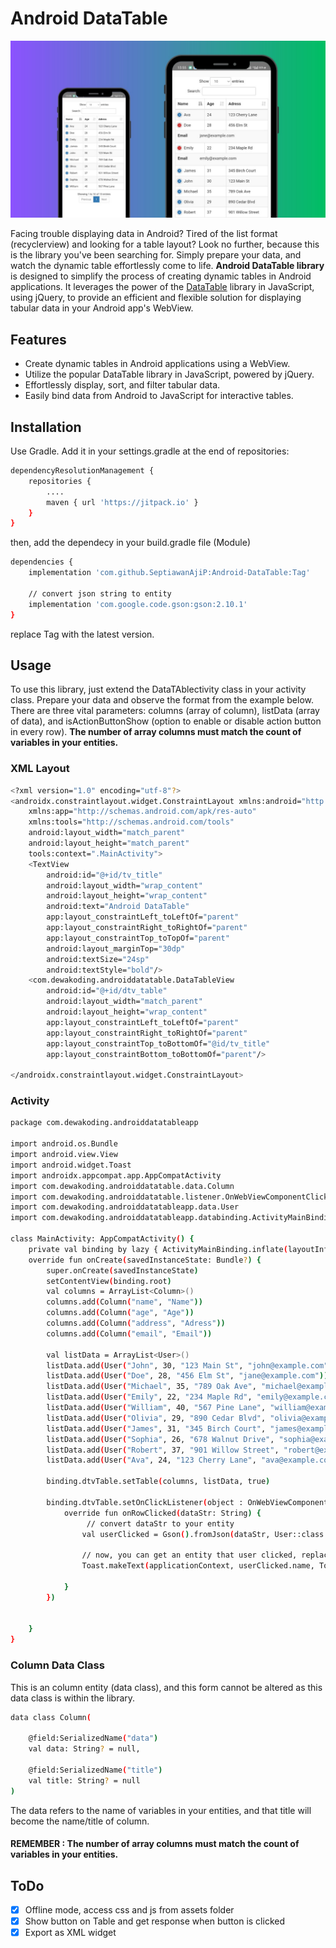 # Android DataTable
![image](https://raw.githubusercontent.com/SeptiawanAjiP/Android-DataTable/master/demo-image.jpeg)

Facing trouble displaying data in Android? Tired of the list format (recyclerview) and looking for a table layout? Look no further, because this is the library you've been searching for. Simply prepare your data, and watch the dynamic table effortlessly come to life. **Android DataTable library** is designed to simplify the process of creating dynamic tables in Android applications. It leverages the power of the [DataTable](https://datatables.net/) library in JavaScript, using jQuery, to provide an efficient and flexible solution for displaying tabular data in your Android app's WebView.

## Features

- Create dynamic tables in Android applications using a WebView.
- Utilize the popular DataTable library in JavaScript, powered by jQuery.
- Effortlessly display, sort, and filter tabular data.
- Easily bind data from Android to JavaScript for interactive tables.

## Installation

Use Gradle. Add it in your settings.gradle at the end of repositories:

```bash
dependencyResolutionManagement {
    repositories {
        ....
        maven { url 'https://jitpack.io' }
    }
}
```
then, add the dependecy in your build.gradle file (Module)
```bash
dependencies {
    implementation 'com.github.SeptiawanAjiP:Android-DataTable:Tag'
    
    // convert json string to entity
    implementation 'com.google.code.gson:gson:2.10.1'
}
```
replace Tag with the latest version.

## Usage
To use this library, just extend the DataTAblectivity class in your activity class. Prepare your data and observe the format from the example below. There are three vital parameters: columns (array of column), listData (array of data), and isActionButtonShow (option to enable or disable action button in every row). **The number of array columns must match the count of variables in your entities.**

### XML Layout
```bash
<?xml version="1.0" encoding="utf-8"?>
<androidx.constraintlayout.widget.ConstraintLayout xmlns:android="http://schemas.android.com/apk/res/android"
    xmlns:app="http://schemas.android.com/apk/res-auto"
    xmlns:tools="http://schemas.android.com/tools"
    android:layout_width="match_parent"
    android:layout_height="match_parent"
    tools:context=".MainActivity">
    <TextView
        android:id="@+id/tv_title"
        android:layout_width="wrap_content"
        android:layout_height="wrap_content"
        android:text="Android DataTable"
        app:layout_constraintLeft_toLeftOf="parent"
        app:layout_constraintRight_toRightOf="parent"
        app:layout_constraintTop_toTopOf="parent"
        android:layout_marginTop="30dp"
        android:textSize="24sp"
        android:textStyle="bold"/>
    <com.dewakoding.androiddatatable.DataTableView
        android:id="@+id/dtv_table"
        android:layout_width="match_parent"
        android:layout_height="wrap_content"
        app:layout_constraintLeft_toLeftOf="parent"
        app:layout_constraintRight_toRightOf="parent"
        app:layout_constraintTop_toBottomOf="@id/tv_title"
        app:layout_constraintBottom_toBottomOf="parent"/>

</androidx.constraintlayout.widget.ConstraintLayout>
```
### Activity
```bash
package com.dewakoding.androiddatatableapp

import android.os.Bundle
import android.view.View
import android.widget.Toast
import androidx.appcompat.app.AppCompatActivity
import com.dewakoding.androiddatatable.data.Column
import com.dewakoding.androiddatatable.listener.OnWebViewComponentClickListener
import com.dewakoding.androiddatatableapp.data.User
import com.dewakoding.androiddatatableapp.databinding.ActivityMainBinding

class MainActivity: AppCompatActivity() {
    private val binding by lazy { ActivityMainBinding.inflate(layoutInflater) }
    override fun onCreate(savedInstanceState: Bundle?) {
        super.onCreate(savedInstanceState)
        setContentView(binding.root)
        val columns = ArrayList<Column>()
        columns.add(Column("name", "Name"))
        columns.add(Column("age", "Age"))
        columns.add(Column("address", "Adress"))
        columns.add(Column("email", "Email"))

        val listData = ArrayList<User>()
        listData.add(User("John", 30, "123 Main St", "john@example.com"))
        listData.add(User("Doe", 28, "456 Elm St", "jane@example.com"))
        listData.add(User("Michael", 35, "789 Oak Ave", "michael@example.com"))
        listData.add(User("Emily", 22, "234 Maple Rd", "emily@example.com"))
        listData.add(User("William", 40, "567 Pine Lane", "william@example.com"))
        listData.add(User("Olivia", 29, "890 Cedar Blvd", "olivia@example.com"))
        listData.add(User("James", 31, "345 Birch Court", "james@example.com"))
        listData.add(User("Sophia", 26, "678 Walnut Drive", "sophia@example.com"))
        listData.add(User("Robert", 37, "901 Willow Street", "robert@example.com"))
        listData.add(User("Ava", 24, "123 Cherry Lane", "ava@example.com"))

        binding.dtvTable.setTable(columns, listData, true)

        binding.dtvTable.setOnClickListener(object : OnWebViewComponentClickListener {
            override fun onRowClicked(dataStr: String) {
                 // convert dataStr to your entity
                val userClicked = Gson().fromJson(dataStr, User::class.java)

                // now, you can get an entity that user clicked, replace this with your function.
                Toast.makeText(applicationContext, userClicked.name, Toast.LENGTH_SHORT).show()

            }
        })


    }
}
```
### Column Data Class
This is an column entity (data class), and this form cannot be altered as this data class is within the library.
```bash
data class Column(

	@field:SerializedName("data")
	val data: String? = null,

	@field:SerializedName("title")
	val title: String? = null
)
```
The data refers to the name of variables in your entities, and that title will become the name/title of column.
####  REMEMBER : The number of array columns must match the count of variables in your entities.

## ToDo
- [x] Offline mode, access css and js from assets folder
- [x] Show button on Table and get response when button is clicked
- [x] Export as XML widget